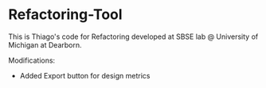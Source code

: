 # Refactoring-Tool

This is Thiago's code for Refactoring developed at SBSE lab @ University of Michigan at Dearborn.

Modifications:

- Added Export button for design metrics
